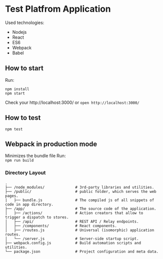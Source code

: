# Test Platfrom Application

Used technologies:  
- Nodejs
- React
- ES6
- Webpack
- Babel


## How to start

Run:  
```
npm install
npm start
```

Check your http://localhost:3000/ or  `open http://localhost:3000/`

## How to test

`npm test`

## Webpack in production mode
Minimizes the bundle file
Run:  
`npm run build`

### Directory Layout

```
.
├── /node_modules/              # 3rd-party libraries and utilities.
├── /public/                    # public folder, which serves the web pages.
|   ├── bundle.js               # The compiled js of all snippets of code in app directory.
├── /app/                       # The source code of the application.
│   ├── /actions/               # Action creators that allow to trigger a dispatch to stores.
│   ├── /api/                   # REST API / Relay endpoints.
│   ├── /components/            # React components.
│   ├── /routes.js              # Universal (isomorphic) application routes.
│   └── /server.js              # Server-side startup script.
├── webpack.config.js           # Build automation scripts and utilities.
└── package.json                # Project configuration and meta data.
```
